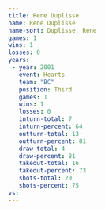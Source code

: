 ```yaml
---
title: Rene Duplisse
name: Rene Duplisse
name-sort: Duplisse, Rene
games: 1
wins: 1
losses: 0
years:
 - year: 2001
   event: Hearts
   team: "BC"
   position: Third
   games: 1
   wins: 1
   losses: 0
   inturn-total: 7
   inturn-percent: 64
   outturn-total: 13
   outturn-percent: 81
   draw-total: 4
   draw-percent: 81
   takeout-total: 16
   takeout-percent: 73
   shots-total: 20
   shots-percent: 75
vs:
---
```

